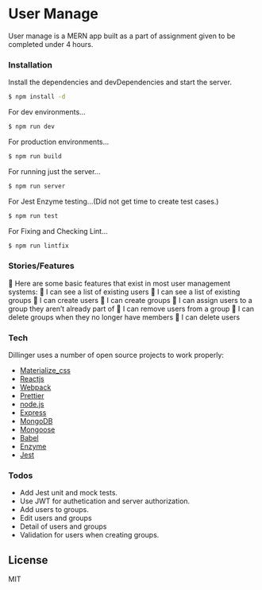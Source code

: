 # User Manage


User manage is a MERN app built as a part of assignment given to be completed under 4 hours.

### Installation


Install the dependencies and devDependencies and start the server.

```sh
$ npm install -d
```

For dev environments...

```sh
$ npm run dev
```

For production environments...

```sh
$ npm run build
```

For running just the server...

```sh
$ npm run server
```
For Jest Enzyme testing...(Did not get time to create test cases.)

```sh
$ npm run test
```

For Fixing and Checking Lint...

```sh
$ npm run lintfix
```

### Stories/Features
 Here are some basic features that exist in most user management systems:
 I can see a list of existing users
 I can see a list of existing groups
 I can create users
 I can create groups
 I can assign users to a group they aren’t already part of
 I can remove users from a group
 I can delete groups when they no longer have members
 I can delete users

### Tech

Dillinger uses a number of open source projects to work properly:

* [Materialize_css] 
* [Reactjs] 
* [Webpack]
* [Prettier] 
* [node.js]
* [Express]
* [MongoDB]
* [Mongoose] 
* [Babel]
* [Enzyme]
* [Jest]




### Todos

 - Add Jest unit and mock tests.
 - Use JWT for authetication and server authorization.
 - Add users to groups.
 - Edit users and groups
 - Detail of users and groups
 - Validation for users when creating groups.

License
----

MIT

[//]: # (These are reference links used in the body of this note and get stripped out when the markdown processor does its job. There is no need to format nicely because it shouldn't be seen. Thanks SO - http://stackoverflow.com/questions/4823468/store-comments-in-markdown-syntax)

   [Eslint]: <https://eslint.org>
   [Materialize_css]: <https://materializecss.com>
   [node.js]: <http://nodejs.org>
   [express]: <http://expressjs.com>
   [Reactjs]: <http://reactjs.org>
   [Webpack]: <http://webpack.js.org>
   [Prettier]: <https://prettier.io/>
   [MongoDB]: <https://www.mongodb.com/>
   [Mongoose]: <https://mongoosejs.com/>
   [Babel]: <https://babeljs.io>
   [Enzyme]: <https://airbnb.io/enzyme/>
   [Jest]: <https://jestjs.io/>

